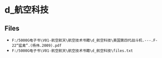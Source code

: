 # d_航空科技

## Files

- `F:/5000G电子书\V01-航空航天\航空技术书籍\d_航空科技\美国第四代战斗机.---.F-22“猛禽”.(杨伟.2009).pdf`
- `F:/5000G电子书\V01-航空航天\航空技术书籍\d_航空科技\files.txt`
